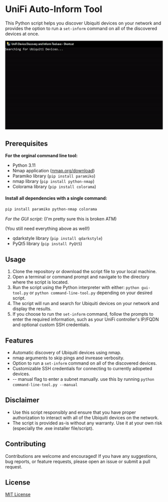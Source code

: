 # UniFi Auto-Inform Tool

This Python script helps you discover Ubiquiti devices on your network and provides the option to run a `set-inform` command on all of the discovered devices at once.

![CLI Tool GIF](/tool.gif)

## Prerequisites

**For the orginal command line tool:**
- Python 3.11
- Nmap application ([nmap.org/download](https://nmap.org/download))
- Paramiko library (`pip install paramiko`)
- nmap library (`pip install python-nmap`)
- Colorama library (`pip install colorama`)

#### Install all dependencies with a single command:
```bash
pip install paramiko python-nmap colorama
```

*For the GUI script:*
(I'm pretty sure this is broken ATM)

(You still need everything above as well!)
- qdarkstyle library (`pip install qdarkstyle`)
- PyQt5 library (`pip install PyQt5`)

## Usage

1. Clone the repository or download the script file to your local machine.
2. Open a terminal or command prompt and navigate to the directory where the script is located.
3. Run the script using the Python interpreter with either: `python gui-tool.py` or `python command-line-tool.py` depending on your desired script.
4. The script will run and search for Ubiquiti devices on your network and display the results.
5. If you choose to run the `set-inform` command, follow the prompts to enter the required information, such as your UniFi controller's IP/FQDN and optional custom SSH credentials.

## Features

- Automatic discovery of Ubiquiti devices using nmap.
- nmap arguments to skip pings and invrease verbosity.
- Option to run a `set-inform` command on all of the discovered devices.
- Customizable SSH credentials for connecting to currently adopeted devices.
- -- manual flag to enter a subnet manually. use this by running `python command-line-tool.py --manual`

## Disclaimer

- Use this script responsibly and ensure that you have proper authorization to interact with all of the Ubiquiti devices on the network.
- The script is provided as-is without any warranty. Use it at your own risk (especially the .exe installer file/script).

## Contributing

Contributions are welcome and encouraged! If you have any suggestions, bug reports, or feature requests, please open an issue or submit a pull request.

## License

[MIT License](LICENSE)
